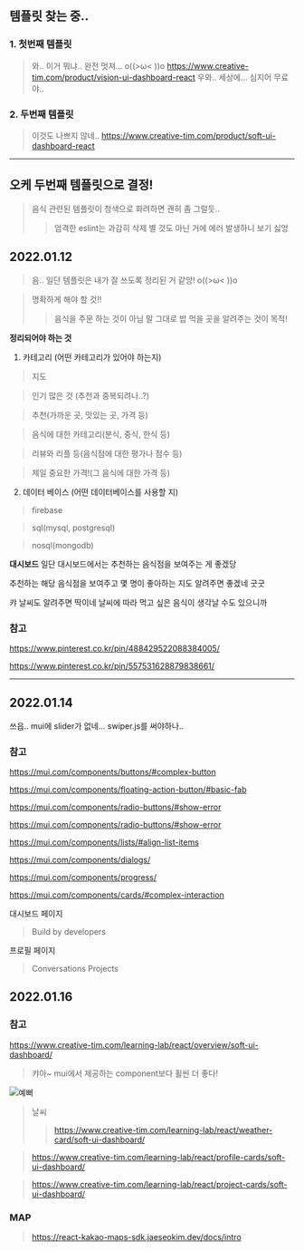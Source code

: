 ## 템플릿 찾는 중..

### 1. 첫번째 템플릿
> 와.. 이거 뭐냐.. 완전 멋져... o((>ω< ))o
https://www.creative-tim.com/product/vision-ui-dashboard-react
> 우와.. 세상에... 심지어 무료야..

### 2. 두번째 템플릿
> 이것도 나쁘지 않네..
https://www.creative-tim.com/product/soft-ui-dashboard-react

---

## 오케 두번째 템플릿으로 결정!
> 음식 관련된 템플릿이 청색으로 화려하면 괜히 좀 그럴듯..
>> 엄격한 eslint는 과감히 삭제
>> 별 것도 아닌 거에 에러 발생하니 보기 싫엉


## 2022.01.12
> 음.. 일단 템플릿은 내가 잘 쓰도록 정리된 거 같앙! o((>ω< ))o

> 명확하게 해야 할 것!!
>> 음식을 주문 하는 것이 아님
>> 말 그대로 밥 먹을 곳을 알려주는 것이 목적!

**정리되어야 하는 것**
1. 카테고리 (어떤 카테고리가 있어야 하는지)
> 지도

> 인기 많은 것 (추천과 중복되려나..?)

> 추천(가까운 곳, 맛있는 곳, 가격 등)

> 음식에 대한 카테고리(분식, 중식, 한식 등)

> 리뷰와 리플 등(음식점에 대한 평가나 점수 등)

> 제일 중요한 가격!(그 음식에 대한 가격 등)


2. 데이터 베이스 (어떤 데이터베이스를 사용할 지)
> firebase

> sql(mysql, postgresql)

> nosql(mongodb)


**대시보드**
일단 대시보드에서는 추천하는 음식점을 보여주는 게 좋겠당

추천하는 해당 음식점을 보여주고 몇 명이 좋아하는 지도 알려주면 좋겠네
 굿굿

캬 날씨도 알려주면 딱이네
날씨에 따라 먹고 싶은 음식이 생각날 수도 있으니까

### 참고
https://www.pinterest.co.kr/pin/488429522088384005/

https://www.pinterest.co.kr/pin/557531628879838661/

---

## 2022.01.14
쓰읍.. mui에 slider가 없네...
swiper.js를 써야하나..

### 참고
https://mui.com/components/buttons/#complex-button

https://mui.com/components/floating-action-button/#basic-fab

https://mui.com/components/radio-buttons/#show-error

https://mui.com/components/radio-buttons/#show-error

https://mui.com/components/lists/#align-list-items

https://mui.com/components/dialogs/

https://mui.com/components/progress/

https://mui.com/components/cards/#complex-interaction

대시보드 페이지
> Build by developers

프로필 페이지 
> Conversations
> Projects

## 2022.01.16
### 참고
https://www.creative-tim.com/learning-lab/react/overview/soft-ui-dashboard/

> 캬아~ mui에서 제공하는 component보다 휠씬 더 좋다!

![예뻐](https://user-images.githubusercontent.com/79133968/149645835-47497101-025a-48bc-be49-d99f5239770e.jpg)

> 날씨
>> https://www.creative-tim.com/learning-lab/react/weather-card/soft-ui-dashboard/

> https://www.creative-tim.com/learning-lab/react/profile-cards/soft-ui-dashboard/

> https://www.creative-tim.com/learning-lab/react/project-cards/soft-ui-dashboard/

### MAP

> https://react-kakao-maps-sdk.jaeseokim.dev/docs/intro